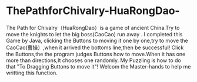 # ThePathforChivalry-HuaRongDao-
The Path for Chivalry（HuaRongDao）is a game of ancient China.Try to move the knights to let the big boss(CaoCao) run away .
I completed this Game by Java, clicking the Buttons to moving it one by one,try to move the CaoCao(曹操）,when it arrived the bottoms line,then be successful!
Click the Buttons,the the program judges Buttons how to move.When it has one more than directions,It chooses one randomly. My Puzzling is how to do that "To Dragging Buttons to move it"!
Welcom the Master-hands to help me writting this function.
